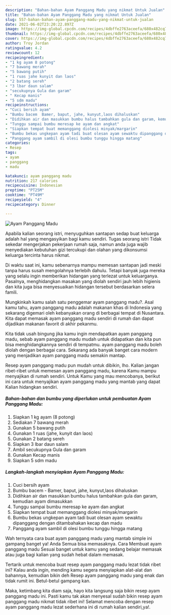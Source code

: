 ```yaml
---
description: "Bahan-bahan Ayam Panggang Madu yang nikmat Untuk Jualan"
title: "Bahan-bahan Ayam Panggang Madu yang nikmat Untuk Jualan"
slug: 557-bahan-bahan-ayam-panggang-madu-yang-nikmat-untuk-jualan
date: 2021-06-02T23:20:22.897Z
image: https://img-global.cpcdn.com/recipes/4dbffe2763aceefa/680x482cq70/ayam-panggang-madu-foto-resep-utama.jpg
thumbnail: https://img-global.cpcdn.com/recipes/4dbffe2763aceefa/680x482cq70/ayam-panggang-madu-foto-resep-utama.jpg
cover: https://img-global.cpcdn.com/recipes/4dbffe2763aceefa/680x482cq70/ayam-panggang-madu-foto-resep-utama.jpg
author: Troy Jordan
ratingvalue: 4.2
reviewcount: 12
recipeingredient:
- "1 kg ayam 8 potong"
- "7 bawang merah"
- "5 bawang putih"
- "1 ruas jahe kunyit dan laos"
- "2 batang sereh"
- "3 lbar daun salam"
- "secukupnya Gula dan garam"
- " Kecap manis"
- "5 sdm madu"
recipeinstructions:
- "Cuci bersih ayam"
- "Bumbu bacem  Bamer, baput, jahe, kunyut,laos dihaluskan"
- "Didihkan air dan masukkan bumbu halus tambahkan gula dan garam, kemudian ayam dimasukkan"
- "Tunggu sampai bumbu meresap ke ayam dan angkat"
- "Siapkan tempat buat memanggang diolesi minyak/margarin"
- "Bumbu bekas ungkepan ayam tadi buat olesan ayam sewaktu dipanggang dengan ditambahakan kecap dan madu"
- "Panggang ayam sambil di olesi bumbu tunggu hingga matang"
categories:
- Resep
tags:
- ayam
- panggang
- madu

katakunci: ayam panggang madu 
nutrition: 217 calories
recipecuisine: Indonesian
preptime: "PT25M"
cooktime: "PT49M"
recipeyield: "4"
recipecategory: Dinner

---
```



![Ayam Panggang Madu](https://img-global.cpcdn.com/recipes/4dbffe2763aceefa/680x482cq70/ayam-panggang-madu-foto-resep-utama.jpg)

Apabila kalian seorang istri, menyuguhkan santapan sedap buat keluarga adalah hal yang mengasyikan bagi kamu sendiri. Tugas seorang istri Tidak sekedar mengerjakan pekerjaan rumah saja, namun anda juga wajib menyediakan kebutuhan gizi tercukupi dan olahan yang dikonsumsi keluarga tercinta harus nikmat.

Di waktu  saat ini, kamu sebenarnya mampu memesan santapan jadi meski tanpa harus susah mengolahnya terlebih dahulu. Tetapi banyak juga mereka yang selalu ingin memberikan hidangan yang terlezat untuk keluarganya. Pasalnya, menghidangkan masakan yang diolah sendiri jauh lebih higienis dan kita juga bisa menyesuaikan hidangan tersebut berdasarkan selera famili. 



Mungkinkah kamu salah satu penggemar ayam panggang madu?. Asal kamu tahu, ayam panggang madu adalah makanan khas di Indonesia yang sekarang digemari oleh kebanyakan orang di berbagai tempat di Nusantara. Kita dapat memasak ayam panggang madu sendiri di rumah dan dapat dijadikan makanan favorit di akhir pekanmu.

Kita tidak usah bingung jika kamu ingin mendapatkan ayam panggang madu, sebab ayam panggang madu mudah untuk didapatkan dan kita pun bisa menghidangkannya sendiri di tempatmu. ayam panggang madu boleh diolah dengan berbagai cara. Sekarang ada banyak banget cara modern yang menjadikan ayam panggang madu semakin mantap.

Resep ayam panggang madu pun mudah untuk dibikin, lho. Kalian jangan ribet-ribet untuk memesan ayam panggang madu, karena Kamu mampu menyajikan di rumah sendiri. Untuk Kamu yang mau mencobanya, berikut ini cara untuk menyajikan ayam panggang madu yang mantab yang dapat Kalian hidangkan sendiri.

<!--inarticleads1-->

##### Bahan-bahan dan bumbu yang diperlukan untuk pembuatan Ayam Panggang Madu:

1. Siapkan 1 kg ayam (8 potong)
1. Sediakan 7 bawang merah
1. Gunakan 5 bawang putih
1. Gunakan 1 ruas (jahe, kunyit dan laos)
1. Gunakan 2 batang sereh
1. Siapkan 3 lbar daun salam
1. Ambil secukupnya Gula dan garam
1. Gunakan  Kecap manis
1. Siapkan 5 sdm madu




<!--inarticleads2-->

##### Langkah-langkah menyiapkan Ayam Panggang Madu:

1. Cuci bersih ayam
1. Bumbu bacem  - Bamer, baput, jahe, kunyut,laos dihaluskan
1. Didihkan air dan masukkan bumbu halus tambahkan gula dan garam, kemudian ayam dimasukkan
1. Tunggu sampai bumbu meresap ke ayam dan angkat
1. Siapkan tempat buat memanggang diolesi minyak/margarin
1. Bumbu bekas ungkepan ayam tadi buat olesan ayam sewaktu dipanggang dengan ditambahakan kecap dan madu
1. Panggang ayam sambil di olesi bumbu tunggu hingga matang




Wah ternyata cara buat ayam panggang madu yang mantab simple ini gampang banget ya! Anda Semua bisa memasaknya. Cara Membuat ayam panggang madu Sesuai banget untuk kamu yang sedang belajar memasak atau juga bagi kalian yang sudah hebat dalam memasak.

Tertarik untuk mencoba buat resep ayam panggang madu lezat tidak ribet ini? Kalau anda ingin, mending kamu segera menyiapkan alat-alat dan bahannya, kemudian bikin deh Resep ayam panggang madu yang enak dan tidak rumit ini. Betul-betul gampang kan. 

Maka, ketimbang kita diam saja, hayo kita langsung saja bikin resep ayam panggang madu ini. Pasti kamu tak akan menyesal sudah bikin resep ayam panggang madu nikmat tidak ribet ini! Selamat mencoba dengan resep ayam panggang madu lezat sederhana ini di rumah kalian sendiri,ya!.

